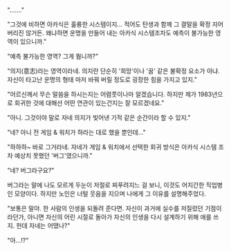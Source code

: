 "......." 

"그것에 비하면 아카식은 훌륭한 시스템이지... 적어도 탄생과 함께 그 결말을 확정 지어 버리진 않거든. 왜냐하면 운명을 만들어 내는 아카식 시스템조차도 예측이 불가능한 영역이 있으니까." 

"예측 불가능한 영역? 그게 뭡니까?" 

"의지(意志)라는 영역이라네. 의지란 단순히 '희망'이나 '꿈' 같은 불확정 요소가 아냐. 자신이 타고난 운명의 형태 마저 바꿔 버릴 정도로 굉장한 힘을 가지고 있지." 

"어르신께서 무슨 말씀을 하시는지는 어렴풋이나마 알겠습니다. 하지만 제가 1983년으로 회귀한 것에 대해선 어떤 연관이 있는건지는 잘 모르겠네요." 

"아니. 그것이야 말로 자네 의지가 빚어낸 기적 같은 순간이라 할 수 있지." 

"네? 아니 전 게임 & 워치가 하라는 대로 했을 뿐인데..." 

"하하하~ 바로 그거라네. 자네가 게임 & 워치에서 선택한 회귀 방식은 아카식 시스템 조차 예상치 못했던 '버그'였으니까." 

"네? 버그라구요?" 

버그라는 말에 나도 모르게 두눈이 저절로 찌푸려지느 걸 보니, 이것도 어지간한 직업병인 모양이다. 
하지만 노인은 너털 웃음을 지으며 나에게 그 이유를 설명해주었다. 

"보통은 말야. 한 사람의 인생을 되돌려 준다면. 자신이 과거에 실수를 저질렀던 기점이라던가, 아니면 자신의 어린 시절로 돌아가 자신의 인생을 다시 설계하기 위해 애를 쓰지. 헌데 자네는 어땠나?" 

"아...!?" 